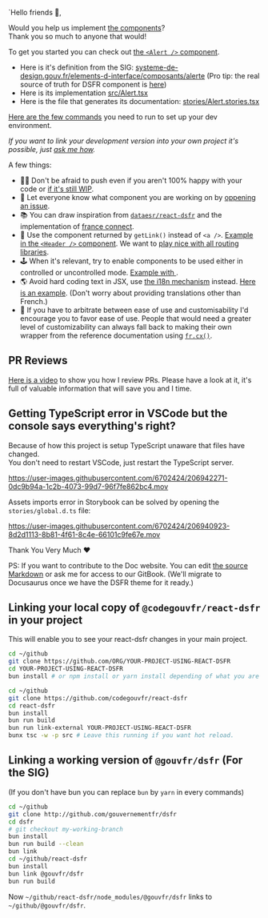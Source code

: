 `Hello friends 👋,

Would you help us implement [the components](https://www.systeme-de-design.gouv.fr/elements-d-interface/composants/accordeon)?  
Thank you so much to anyone that would!

To get you started you can check out [the `<Alert />` component](https://components.react-dsfr.codegouv.studio/?path=/docs/components-alert--default).

-   Here is it's definition from the SIG: [systeme-de-design.gouv.fr/elements-d-interface/composants/alerte](https://www.systeme-de-design.gouv.fr/elements-d-interface/composants/alerte) (Pro tip: the real source of truth for DSFR component is [here](https://main--ds-gouv.netlify.app/example/component/))
-   Here is its implementation [src/Alert.tsx](https://github.com/codegouvfr/react-dsfr/blob/main/src/Alert.tsx)
-   Here is the file that generates its documentation: [stories/Alert.stories.tsx](https://github.com/codegouvfr/react-dsfr/blob/main/stories/Alert.stories.tsx)

[Here are the few commands](https://github.com/codegouvfr/react-dsfr#development) you need to run to set up your dev environment.

_If you want to link your development version into your own project it's possible, just [ask me how](https://github.com/codegouvfr/react-dsfr/discussions)._

A few things:

-   🙏🏻 Don't be afraid to push even if you aren't 100% happy with your code or [if it's still WIP](https://github.com/codegouvfr/react-dsfr/blob/1fdcf15cb085c67d37c31badf6ffa4725795ba0f/stories/Accordion.stories.tsx#L6).
-   📣 Let everyone know what component you are working on by [oppening an issue](https://github.com/codegouvfr/react-dsfr/issues).
-   📚 You can draw inspiration from [`dataesr/react-dsfr`](https://github.com/dataesr/react-dsfr/tree/master/src/components/interface) and the implementation of [france connect](https://github.com/france-connect/sources/tree/main/front/libs/dsfr).
-   🔗 Use the component returned by `getLink()` instead of `<a />`. [Example in the `<Header />` component](https://github.com/codegouvfr/react-dsfr/blob/bbaf4a81d78de08d6fdcb059a9f4cb8a78ce4d5a/src/Header.tsx#L84-L87). We want to [play nice with all routing libraries](https://guides.react-dsfr.fr/integration-with-routing-libraries).
-   🕹️ When it's relevant, try to enable components to be used either in controlled or uncontrolled mode. [Example with <Tabs />](https://components.react-dsfr.codegouv.studio/?path=/docs/components-tabs--default).
-   🌎 Avoid hard coding text in JSX, use [the i18n mechanism](https://guides.react-dsfr.fr/i18n) instead. [Here is an example](https://github.com/codegouvfr/react-dsfr/blob/bbaf4a81d78de08d6fdcb059a9f4cb8a78ce4d5a/src/DarkModeSwitch.tsx#L162-L199). (Don't worry about providing translations other than French.)
-   🍳 If you have to arbitrate between ease of use and customisability I'd encourage you to favor ease of use. People that would need a greater level of customizability can always fall back to making their own wrapper from the reference documentation using [`fr.cx()`](https://guides.react-dsfr.fr/cx).

## PR Reviews

[Here is a video](https://youtu.be/RI6jEPvgKJ4) to show you how I review PRs. Please have a look at it, it's full of valuable information
that will save you and I time.

## Getting TypeScript error in VSCode but the console says everything's right?

Because of how this project is setup TypeScript unaware that files have changed.  
You don't need to restart VSCode, just restart the TypeScript server.

https://user-images.githubusercontent.com/6702424/206942271-0dc9b94a-1c2b-4073-99d7-96f7fe862bc4.mov

Assets imports error in Storybook can be solved by opening the `stories/global.d.ts` file:

https://user-images.githubusercontent.com/6702424/206940923-8d2d1113-8b81-4f61-8c4e-66101c9fe67e.mov

Thank You Very Much ❤️

PS: If you want to contribute to the Doc website. You can edit [the source Markdown](https://github.com/codegouvfr/react-dsfr/tree/v1_docs) or ask me for access to our GitBook. (We'll migrate to Docusaurus once we have the DSFR theme for it ready.)

## Linking your local copy of `@codegouvfr/react-dsfr` in your project

This will enable you to see your react-dsfr changes in your main project.

```bash
cd ~/github
git clone https://github.com/ORG/YOUR-PROJECT-USING-REACT-DSFR
cd YOUR-PROJECT-USING-REACT-DSFR
bun install # or npm install or yarn install depending of what you are using (you might run into problem with pnpm)...

cd ~/github
git clone https://github.com/codegouvfr/react-dsfr
cd react-dsfr
bun install
bun run build
bun run link-external YOUR-PROJECT-USING-REACT-DSFR
bunx tsc -w -p src # Leave this running if you want hot reload.
```

## Linking a working version of `@gouvfr/dsfr` (For the SIG)

(If you don't have bun you can replace `bun` by `yarn` in every commands)

```bash
cd ~/github
git clone http://github.com/gouvernementfr/dsfr
cd dsfr
# git checkout my-working-branch
bun install
bun run build --clean
bun link
cd ~/github/react-dsfr
bun install
bun link @gouvfr/dsfr
bun run build
```

Now `~/github/react-dsfr/node_modules/@gouvfr/dsfr` links to `~/github/@gouvfr/dsfr`.
